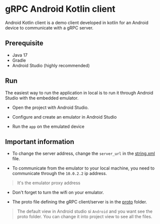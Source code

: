 # gRPC Android Kotlin client

Android Kotlin client is a demo client developed in kotlin for an Android device to communicate with a gRPC server.

## Prerequisite

- Java 17
- Gradle
- Android Studio (highly recommended)

## Run

The easiest way to run the application in local is to run it through Android Studio with the embedded emulator.

- Open the project with Android Studio.

- Configure and create an emulator in Android Studio
  
- Run the `app` on the emulated device

## Important information

- To change the server address, change the `server_url` in the [string.xml](./app/src/main/res/values/strings.xml) file.

- To communicate from the emulator to your local machine, you need to communicate through the `10.0.2.2` ip address.

> It's the emulator proxy address

- Don't forget to turn the wifi on your emulator.

- The proto file defining the gRPC client/server is in the [proto](./app/src/main/proto) folder.

> The default view in Android studio si `Android` and you want see the proto folder. You can change it into project view to see all the files.